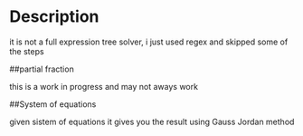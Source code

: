 # Description

it is not a full expression tree solver, i just used regex and skipped some of the steps

##partial fraction

this is a work in progress and may not aways work

##System of equations

given sistem of equations it gives you the result using Gauss Jordan method
